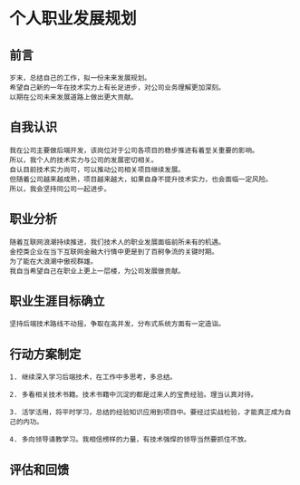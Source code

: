 # 个人职业发展规划

## 前言
```
岁末，总结自己的工作，拟一份未来发展规划。
希望自己新的一年在技术实力上有长足进步，对公司业务理解更加深刻。
以期在公司未来发展道路上做出更大贡献。
```

## 自我认识
```
我在公司主要做后端开发，该岗位对于公司各项目的稳步推进有着至关重要的影响。
所以，我个人的技术实力与公司的发展密切相关。
自认目前技术实力尚可，可以推动公司相关项目继续发展。
但随着公司越来越成熟，项目越来越大，如果自身不提升技术实力，也会面临一定风险。
所以，我会坚持同公司一起进步。
```

## 职业分析
```
随着互联网浪潮持续推进，我们技术人的职业发展面临前所未有的机遇。
金控类企业在当下互联网金融大行情中更是到了百舸争流的关键时期。
为了能在大浪潮中傲视群雄。
我自当希望自己在职业上更上一层楼，为公司发展做贡献。
```

## 职业生涯目标确立
```
坚持后端技术路线不动摇，争取在高并发，分布式系统方面有一定造诣。
```

## 行动方案制定
```
1. 继续深入学习后端技术，在工作中多思考，多总结。

2. 多看相关技术书籍。技术书籍中沉淀的都是过来人的宝贵经验。理当认真对待。

3. 活学活用，将平时学习，总结的经验知识应用到项目中。要经过实战检验，才能真正成为自己的内功。

4. 多向领导请教学习。我相信榜样的力量，有技术强悍的领导当然要抓住不放。
```

## 评估和回馈
```

```


